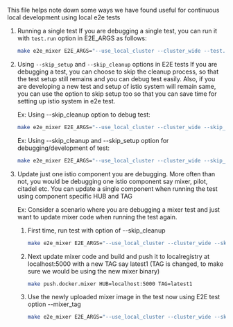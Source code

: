 This file helps note down some ways we have found useful for continuous local development using local e2e tests

1. Running a single test
   If you are debugging a single test, you can run it with `test.run` option in E2E_ARGS as follows:
   
   ```bash
   make e2e_mixer E2E_ARGS="--use_local_cluster --cluster_wide --test.run TestRedisQuota" HUB=localhost:5000 TAG=latest
   ```

1. Using `--skip_setup` and `--skip_cleanup` options in E2E tests
   If you are debugging a test, you can choose to skip the cleanup process, so that the test setup still remains and you
   can debug test easily. Also, if you are developing a new test and setup of istio system will remain same, you can use
   the option to skip setup too so that you can save time for setting up istio system in e2e test.
   
   Ex: Using --skip_cleanup option to debug test:
   
   ```bash
   make e2e_mixer E2E_ARGS="--use_local_cluster --cluster_wide --skip_cleanup --test.run TestRedisQuota" HUB=localhost:5000 TAG=latest
   ```
   
   Ex: Using --skip_cleanup and --skip_setup option for debugging/development of test:
   
   ```bash
   make e2e_mixer E2E_ARGS="--use_local_cluster --cluster_wide --skip_cleanup --skip_setup --test.run TestRedisQuota" HUB=localhost:5000 TAG=latest
   ```

1. Update just one istio component you are debugging.
   More often than not, you would be debugging one istio component say mixer, pilot, citadel etc. You can update a single 
   component when running the test using component specific HUB and TAG
   
   Ex: Consider a scenario where you are debugging a mixer test and just want to update mixer code when running the test again.
   1. First time, run test with option of --skip_cleanup
   
      ```bash
      make e2e_mixer E2E_ARGS="--use_local_cluster --cluster_wide --skip_cleanup --test.run TestRedisQuota" HUB=localhost:5000 TAG=latest
      ```
   
   1. Next update mixer code and build and push it to localregistry at localhost:5000 with a new TAG say latest1 
   (TAG is changed, to make sure we would be using the new mixer binary)
   
      ```bash
      make push.docker.mixer HUB=localhost:5000 TAG=latest1
      ```
     
   1. Use the newly uploaded mixer image in the test now using E2E test option --mixer_tag
   
      ```bash
      make e2e_mixer E2E_ARGS="--use_local_cluster --cluster_wide --skip_cleanup --mixer_tag latest1 --test.run TestRedisQuota" HUB=localhost:5000 TAG=latest
      ```
 
